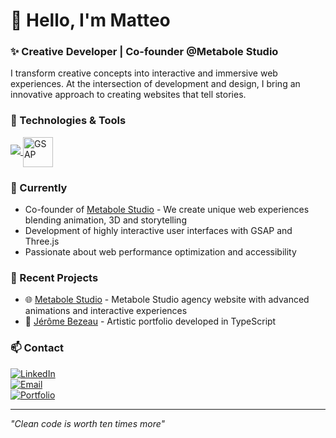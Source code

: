 # 👋 Hello, I'm Matteo
### ✨ Creative Developer | Co-founder @Metabole Studio
I transform creative concepts into interactive and immersive web experiences. At the intersection of development and design, I bring an innovative approach to creating websites that tell stories.

### 🚀 Technologies & Tools
<p align="left">
  <a href="https://skillicons.dev">
    <img src="https://skillicons.dev/icons?i=nextjs,react,typescript,tailwind,threejs,aws,figma,vercel,ps,ai,vue,vscode,nuxtjs,tailwind,angular&perline=6" />
  </a>
  <img src="https://api.iconify.design/logos/greensock.svg" alt="GSAP" width="48" height="48" style="vertical-align: middle;"/>
</p>

### 🔭 Currently
- Co-founder of [Metabole Studio](https://metabole.studio) - We create unique web experiences blending animation, 3D and storytelling
- Development of highly interactive user interfaces with GSAP and Three.js
- Passionate about web performance optimization and accessibility

### 💼 Recent Projects
- 🌐 [Metabole Studio](https://metabole.studio/) - Metabole Studio agency website with advanced animations and interactive experiences
- 🎨 [Jérôme Bezeau](https://jeromebezeau.com/) - Artistic portfolio developed in TypeScript

### 📫 Contact
<div>
  <a href="https://www.linkedin.com/in/matteo-courquin/">
    <img src="https://img.shields.io/badge/-LinkedIn-0A66C2?style=for-the-badge&logo=linkedin&logoColor=white" alt="LinkedIn" />
  </a>
</div>
<div>
  <a href="mailto:contact@matteocourquin.com">
    <img src="https://img.shields.io/badge/-Email-EA4335?style=for-the-badge&logo=gmail&logoColor=white" alt="Email" />
  </a>
</div>
<div>
  <a href="https://matteocourquin.com">
    <img src="https://img.shields.io/badge/-Portfolio-000000?style=for-the-badge&logo=safari&logoColor=white" alt="Portfolio" />
  </a>
</div>

---
*"Clean code is worth ten times more"*
